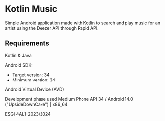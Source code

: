 # Kotlin Music

Simple Android application made with Kotlin to search and play music for an artist using the Deezer API through Rapid API.

## Requirements

Kotlin & Java

Android SDK:        
  - Target version: 34
  - Minimum version: 24

Android Virtual Device (AVD)

Development phase used Medium Phone API 34 / Android 14.0 ("UpsideDownCake") | x86_64

ESGI 4AL1-2023/2024
